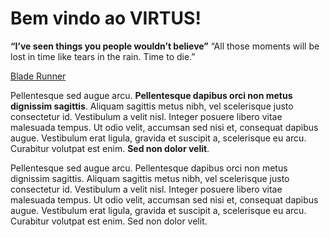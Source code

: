 # Bem vindo ao VIRTUS!


**“I’ve seen things you people wouldn’t believe”**
“All those moments will be lost in time like tears in the rain. Time to die.”

[Blade Runner](https://pt.wikipedia.org/wiki/Blade_Runner)

Pellentesque sed augue arcu. **Pellentesque dapibus orci non metus dignissim sagittis**. Aliquam sagittis metus nibh, vel scelerisque justo consectetur id. Vestibulum a velit nisl. Integer posuere libero vitae malesuada tempus. Ut odio velit, accumsan sed nisi et, consequat dapibus augue. Vestibulum erat ligula, gravida et suscipit a, scelerisque eu arcu. Curabitur volutpat est enim. **Sed non dolor velit**.

Pellentesque sed augue arcu. Pellentesque dapibus orci non metus dignissim sagittis. Aliquam sagittis metus nibh, vel scelerisque justo consectetur id. Vestibulum a velit nisl. Integer posuere libero vitae malesuada tempus. Ut odio velit, accumsan sed nisi et, consequat dapibus augue. Vestibulum erat ligula, gravida et suscipit a, scelerisque eu arcu. Curabitur volutpat est enim. Sed non dolor velit.
